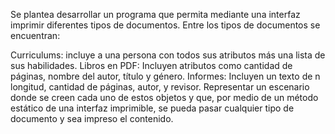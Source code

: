 Se plantea desarrollar un programa que permita mediante una interfaz imprimir diferentes tipos de documentos.
Entre los tipos de documentos se encuentran:

Curriculums: incluye a una persona con todos sus atributos más una lista de sus habilidades.
Libros en PDF: Incluyen atributos como cantidad de páginas, nombre del autor, título y género.
Informes: Incluyen un texto de n longitud, cantidad de páginas, autor, y revisor.
Representar un escenario donde se creen cada uno de estos objetos y que, por medio de un método estático de una interfaz imprimible, se pueda pasar cualquier tipo de documento y sea impreso el contenido. 